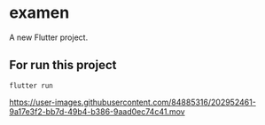 # examen

A new Flutter project.

## For run this project

```
flutter run
```


https://user-images.githubusercontent.com/84885316/202952461-9a17e3f2-bb7d-49b4-b386-9aad0ec74c41.mov




<!-- <video src='media/example.mov' width=100%/> -->
